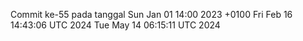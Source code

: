 Commit ke-55 pada tanggal Sun Jan 01 14:00 2023 +0100
Fri Feb 16 14:43:06 UTC 2024
Tue May 14 06:15:11 UTC 2024
